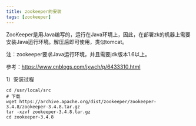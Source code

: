```yaml
---
title: zookeeper的安装
tags: [zookeeper]
---
```


ZooKeeper是用Java编写的，运行在Java环境上，因此，在部署zk的机器上需要安装Java运行环境。解压后即可使用，类似tomcat。

注：zookeeper要求Java运行环境，并且需要jdk版本1.6以上。

参考：https://www.cnblogs.com/jxwch/p/6433310.html

1）安装过程

```
cd /usr/local/src
# 下载
wget https://archive.apache.org/dist/zookeeper/zookeeper-3.4.8/zookeeper-3.4.8.tar.gz
tar -xzvf zookeeper-3.4.8.tar.gz
cd zookeeper-3.4.8
```